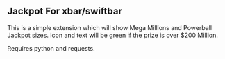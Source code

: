 
## Jackpot For xbar/swiftbar

This is a simple extension which will show Mega Millions and Powerball Jackpot sizes. Icon and text will be green if the prize is over $200 Million.

Requires python and requests.